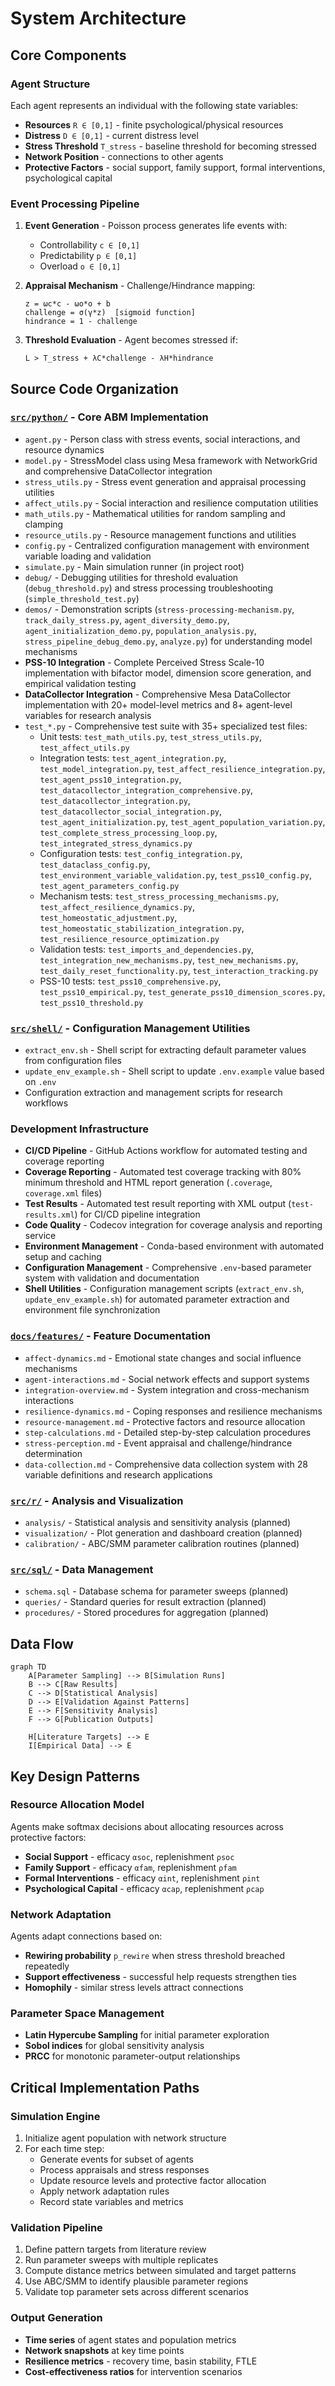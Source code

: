 # System Architecture

## Core Components

### Agent Structure
Each agent represents an individual with the following state variables:
- **Resources** `R ∈ [0,1]` - finite psychological/physical resources
- **Distress** `D ∈ [0,1]` - current distress level  
- **Stress Threshold** `T_stress` - baseline threshold for becoming stressed
- **Network Position** - connections to other agents
- **Protective Factors** - social support, family support, formal interventions, psychological capital

### Event Processing Pipeline
1. **Event Generation** - Poisson process generates life events with:
   - Controllability `c ∈ [0,1]`
   - Predictability `p ∈ [0,1]`
   - Overload `o ∈ [0,1]`

2. **Appraisal Mechanism** - Challenge/Hindrance mapping:
   ```
   z = ωc*c - ωo*o + b
   challenge = σ(γ*z)  [sigmoid function]
   hindrance = 1 - challenge
   ```

3. **Threshold Evaluation** - Agent becomes stressed if:
   ```
   L > T_stress + λC*challenge - λH*hindrance
   ```

## Source Code Organization

### [`src/python/`](src/python/) - Core ABM Implementation
- `agent.py` - Person class with stress events, social interactions, and resource dynamics
- `model.py` - StressModel class using Mesa framework with NetworkGrid and comprehensive DataCollector integration
- `stress_utils.py` - Stress event generation and appraisal processing utilities
- `affect_utils.py` - Social interaction and resilience computation utilities
- `math_utils.py` - Mathematical utilities for random sampling and clamping
- `resource_utils.py` - Resource management functions and utilities
- `config.py` - Centralized configuration management with environment variable loading and validation
- `simulate.py` - Main simulation runner (in project root)
- `debug/` - Debugging utilities for threshold evaluation (`debug_threshold.py`) and stress processing troubleshooting (`simple_threshold_test.py`)
- `demos/` - Demonstration scripts (`stress-processing-mechanism.py`, `track_daily_stress.py`, `agent_diversity_demo.py`, `agent_initialization_demo.py`, `population_analysis.py`, `stress_pipeline_debug_demo.py`, `analyze.py`) for understanding model mechanisms
- **PSS-10 Integration** - Complete Perceived Stress Scale-10 implementation with bifactor model, dimension score generation, and empirical validation testing
- **DataCollector Integration** - Comprehensive Mesa DataCollector implementation with 20+ model-level metrics and 8+ agent-level variables for research analysis
- `test_*.py` - Comprehensive test suite with 35+ specialized test files:
  - Unit tests: `test_math_utils.py`, `test_stress_utils.py`, `test_affect_utils.py`
  - Integration tests: `test_agent_integration.py`, `test_model_integration.py`, `test_affect_resilience_integration.py`, `test_agent_pss10_integration.py`, `test_datacollector_integration_comprehensive.py`, `test_datacollector_integration.py`, `test_datacollector_social_integration.py`, `test_agent_initialization.py`, `test_agent_population_variation.py`, `test_complete_stress_processing_loop.py`, `test_integrated_stress_dynamics.py`
  - Configuration tests: `test_config_integration.py`, `test_dataclass_config.py`, `test_environment_variable_validation.py`, `test_pss10_config.py`, `test_agent_parameters_config.py`
  - Mechanism tests: `test_stress_processing_mechanisms.py`, `test_affect_resilience_dynamics.py`, `test_homeostatic_adjustment.py`, `test_homeostatic_stabilization_integration.py`, `test_resilience_resource_optimization.py`
  - Validation tests: `test_imports_and_dependencies.py`, `test_integration_new_mechanisms.py`, `test_new_mechanisms.py`, `test_daily_reset_functionality.py`, `test_interaction_tracking.py`
  - PSS-10 tests: `test_pss10_comprehensive.py`, `test_pss10_empirical.py`, `test_generate_pss10_dimension_scores.py`, `test_pss10_threshold.py`

### [`src/shell/`](src/shell/) - Configuration Management Utilities
- `extract_env.sh` - Shell script for extracting default parameter values from configuration files
- `update_env_example.sh` - Shell script to update `.env.example` value based on `.env`
- Configuration extraction and management scripts for research workflows

### Development Infrastructure
- **CI/CD Pipeline** - GitHub Actions workflow for automated testing and coverage reporting
- **Coverage Reporting** - Automated test coverage tracking with 80% minimum threshold and HTML report generation (`.coverage`, `coverage.xml` files)
- **Test Results** - Automated test result reporting with XML output (`test-results.xml`) for CI/CD pipeline integration
- **Code Quality** - Codecov integration for coverage analysis and reporting service
- **Environment Management** - Conda-based environment with automated setup and caching
- **Configuration Management** - Comprehensive `.env`-based parameter system with validation and documentation
- **Shell Utilities** - Configuration management scripts (`extract_env.sh`, `update_env_example.sh`) for automated parameter extraction and environment file synchronization

### [`docs/features/`](docs/features/) - Feature Documentation
- `affect-dynamics.md` - Emotional state changes and social influence mechanisms
- `agent-interactions.md` - Social network effects and support systems
- `integration-overview.md` - System integration and cross-mechanism interactions
- `resilience-dynamics.md` - Coping responses and resilience mechanisms
- `resource-management.md` - Protective factors and resource allocation
- `step-calculations.md` - Detailed step-by-step calculation procedures
- `stress-perception.md` - Event appraisal and challenge/hindrance determination
- `data-collection.md` - Comprehensive data collection system with 28 variable definitions and research applications

### [`src/r/`](src/r/) - Analysis and Visualization
- `analysis/` - Statistical analysis and sensitivity analysis (planned)
- `visualization/` - Plot generation and dashboard creation (planned)
- `calibration/` - ABC/SMM parameter calibration routines (planned)

### [`src/sql/`](src/sql/) - Data Management
- `schema.sql` - Database schema for parameter sweeps (planned)
- `queries/` - Standard queries for result extraction (planned)
- `procedures/` - Stored procedures for aggregation (planned)

## Data Flow

```mermaid
graph TD
    A[Parameter Sampling] --> B[Simulation Runs]
    B --> C[Raw Results]
    C --> D[Statistical Analysis]
    D --> E[Validation Against Patterns]
    E --> F[Sensitivity Analysis]
    F --> G[Publication Outputs]
    
    H[Literature Targets] --> E
    I[Empirical Data] --> E
```

## Key Design Patterns

### Resource Allocation Model
Agents make softmax decisions about allocating resources across protective factors:
- **Social Support** - efficacy `αsoc`, replenishment `ρsoc`
- **Family Support** - efficacy `αfam`, replenishment `ρfam`  
- **Formal Interventions** - efficacy `αint`, replenishment `ρint`
- **Psychological Capital** - efficacy `αcap`, replenishment `ρcap`

### Network Adaptation
Agents adapt connections based on:
- **Rewiring probability** `p_rewire` when stress threshold breached repeatedly
- **Support effectiveness** - successful help requests strengthen ties
- **Homophily** - similar stress levels attract connections

### Parameter Space Management
- **Latin Hypercube Sampling** for initial parameter exploration
- **Sobol indices** for global sensitivity analysis
- **PRCC** for monotonic parameter-output relationships

## Critical Implementation Paths

### Simulation Engine
1. Initialize agent population with network structure
2. For each time step:
   - Generate events for subset of agents
   - Process appraisals and stress responses
   - Update resource levels and protective factor allocation
   - Apply network adaptation rules
   - Record state variables and metrics

### Validation Pipeline
1. Define pattern targets from literature review
2. Run parameter sweeps with multiple replicates
3. Compute distance metrics between simulated and target patterns
4. Use ABC/SMM to identify plausible parameter regions
5. Validate top parameter sets across different scenarios

### Output Generation
- **Time series** of agent states and population metrics
- **Network snapshots** at key time points
- **Resilience metrics** - recovery time, basin stability, FTLE
- **Cost-effectiveness ratios** for intervention scenarios
